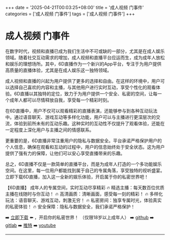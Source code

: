 +++
date = '2025-04-21T00:03:25+08:00'
title = '成人视频 门事件'
categories = ['成人视频 门事件']
tags = ['成人视频 门事件']
+++

# 成人视频 门事件

在数字时代，视频和直播已成为我们生活中不可或缺的一部分，尤其是在成人娱乐领域。随着社交互动需求的增加，成人视频和直播平台应运而生，成为成年人放松和娱乐的理想场所。其中，6D直播作为一个新兴的App平台，专注于为用户提供高质量的直播体验，尤其是在成人娱乐这一独特领域。

成人视频和直播的兴起为用户提供了更多的选择和自由。在这样的环境中，用户可以选择自己喜欢的内容和主播，与其他用户进行实时互动，享受个性化的观看体验。6D直播以其独特的定位，致力于为用户提供一个安全、私密的空间，让每一个成年人都可以尽情释放自我，享受每一个精彩时刻。

在6D直播中，用户不仅可以观看精彩的直播表演，还能够参与到各种互动玩法中。通过语音聊天、游戏互动等多样化功能，用户可以与主播进行更深层次的交流，体验到前所未有的互动乐趣。这种实时的互动性不仅提升了观看体验，还能在一定程度上深化用户与主播之间的情感联系。

更重要的是，6D直播非常注重用户的隐私与数据安全。平台承诺严格保护用户的个人信息，确保在观看和互动的过程中，用户的信息始终处于安全状态。这为用户提供了强有力的保障，让他们可以安心享受直播带来的乐趣。

总之，6D直播不仅是一款简单的直播平台，而是为成年人打造的一个多功能娱乐空间。在这里，每一位用户都能找到属于自己的专属角落，享受独特的视听盛宴。立即下载6D直播，加入这一全新的娱乐体验，开启属于你的私密世界吧！

【6D直播】
成年人的专属空间，实时互动尽享精彩
🔥 精选主播：每天数百位优质主播在线随时与你互动！
🔥 高清画质：清晰画面，感受每一刻的精彩！
🔥 多样化玩法：语音聊天、游戏互动，刺激无穷！
🔥 私密房间：独享专属时光，体验真实的私密体验！
🔥 安全保障：隐私与数据安全，我们承诺严格保护！

➡️ [立即下载](https://down123.s3.ap-east-1.amazonaws.com/down/down.html?channelCode=blog) ⬅️ ，开启你的私密世界！ （仅限18岁以上成年人）
➡️ [github](https://aldult-live.github.io/)
➡️ [gitlab](https://seo-09598d.gitlab.io/)
➡️ [推特](https://x.com/wegame33)
➡️ [youtube](https://www.youtube.com/@6Dlive)

---
